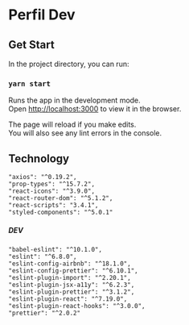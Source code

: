 # Perfil Dev

## Get Start

In the project directory, you can run:

### `yarn start`

Runs the app in the development mode.<br />
Open [http://localhost:3000](http://localhost:3000) to view it in the browser.

The page will reload if you make edits.<br />
You will also see any lint errors in the console.



## Technology

    "axios": "^0.19.2",
    "prop-types": "^15.7.2",
    "react-icons": "^3.9.0",
    "react-router-dom": "^5.1.2",
    "react-scripts": "3.4.1",
    "styled-components": "^5.0.1"

##### DEV

    "babel-eslint": "^10.1.0",
    "eslint": "^6.8.0",
    "eslint-config-airbnb": "^18.1.0",
    "eslint-config-prettier": "^6.10.1",
    "eslint-plugin-import": "^2.20.1",
    "eslint-plugin-jsx-a11y": "^6.2.3",
    "eslint-plugin-prettier": "^3.1.2",
    "eslint-plugin-react": "^7.19.0",
    "eslint-plugin-react-hooks": "^3.0.0",
    "prettier": "^2.0.2"
